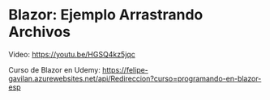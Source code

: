 # Blazor: Ejemplo Arrastrando Archivos

Video: https://youtu.be/HGSQ4kz5jqc

Curso de Blazor en Udemy: https://felipe-gavilan.azurewebsites.net/api/Redireccion?curso=programando-en-blazor-esp
